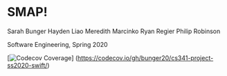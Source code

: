 # SMAP!

Sarah Bunger
Hayden Liao
Meredith Marcinko
Ryan Regier
Philip Robinson

Software Engineering, Spring 2020

[![Codecov Coverage](https://img.shields.io/codecov/c/github/bunger20/cs341-project-ss2020-swift/bunger_travis.svg?style=flat-square)]
(https://codecov.io/gh/bunger20/cs341-project-ss2020-swift/)
